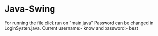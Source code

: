# Java-Swing
For running the file click run on "main.java"
Password can be changed in LoginSysten.java.
Current username:- know and password:- best

